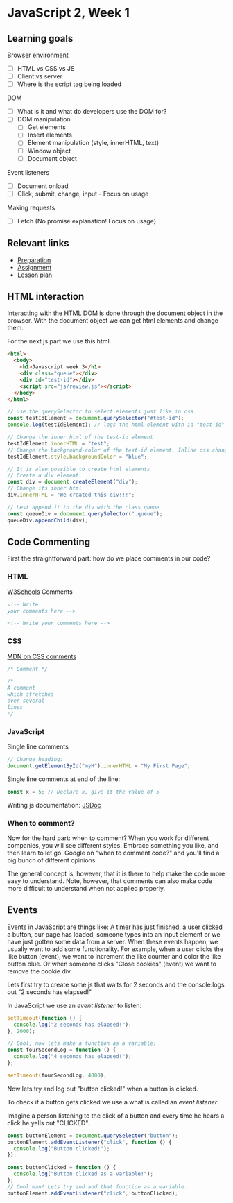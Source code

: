 # JavaScript 2, Week 1

## Learning goals

Browser environment

- [ ] HTML vs CSS vs JS
- [ ] Client vs server
- [ ] Where is the script tag being loaded

DOM

- [ ] What is it and what do developers use the DOM for?
- [ ] DOM manipulation
  - [ ] Get elements
  - [ ] Insert elements
  - [ ] Element manipulation (style, innerHTML, text)
  - [ ] Window object
  - [ ] Document object

Event listeners

- [ ] Document onload
- [ ] Click, submit, change, input - Focus on usage

Making requests

- [ ] Fetch (No promise explanation! Focus on usage)

## Relevant links

- [Preparation](preparation.md)
- [Assignment](../../assignment-projects/)
- [Lesson plan](lesson-plan.md)

## HTML interaction

Interacting with the HTML DOM is done through the document object in the browser. With the document object we can get html elements and change them.

For the next js part we use this html.

```html
<html>
  <body>
    <h1>Javascript week 3</h1>
    <div class="queue"></div>
    <div id="test-id"></div>
    <script src="js/review.js"></script>
  </body>
</html>
```

```js
// use the querySelector to select elements just like in css
const testIdElement = document.querySelector("#test-id");
console.log(testIdElement); // logs the html element with id "test-id"

// Change the inner html of the test-id element
testIdElement.innerHTML = "test";
// Change the background-color of the test-id element. Inline css changes is done via the style attribute on the element
testIdElement.style.backgroundColor = "blue";

// It is also possible to create html elements
// Create a div element
const div = document.createElement("div");
// Change its inner html
div.innerHTML = "We created this div!!!";

// Lest append it to the div with the class queue
const queueDiv = document.querySelector(".queue");
queueDiv.appendChild(div);
```

## Code Commenting

First the straightforward part: how do we place comments in our code?

### HTML

[W3Schools](https://www.w3schools.com/html/html_comments.asp)
Comments

```html
<!-- Write
your comments here -->

<!-- Write your comments here -->
```

### CSS

[MDN on CSS comments](https://developer.mozilla.org/en-US/docs/Web/CSS/Comments)

```css
/* Comment */

/*
A comment
which stretches
over several
lines
*/
```

### JavaScript

Single line comments

```js
// Change heading:
document.getElementById("myH").innerHTML = "My First Page";
```

Single line comments at end of the line:

```js
const x = 5; // Declare x, give it the value of 5
```

Writing js documentation: [JSDoc](https://usejsdoc.org/) <!-- http-trash -->

### When to comment?

Now for the hard part: when to comment? When you work for different companies, you will see different styles. Embrace something you like, and then learn to let go. Google on "when to comment code?" and you'll find a big bunch of different opinions.

The general concept is, however, that it is there to help make the code more easy to understand. Note, however, that comments can also make code more difficult to understand when not applied properly.

## Events

Events in JavaScript are things like:
A timer has just finished, a user clicked a button, our page has loaded,
someone types into an input element or we have just gotten some data from a server.
When these events happen, we usually want to add some functionality.
For example, when a user clicks the like button (event), we want to increment the like counter and color the like button blue.
Or when someone clicks "Close cookies" (event) we want to remove the cookie div.

Lets first try to create some js that waits for 2 seconds and the console.logs out "2 seconds has elapsed!"

In JavaScript we use an _event listener_ to listen:

```javascript
setTimeout(function () {
  console.log("2 seconds has elapsed!");
}, 2000);

// Cool, now lets make a function as a variable:
const fourSecondLog = function () {
  console.log("4 seconds has elapsed!");
};

setTimeout(fourSecondLog, 4000);
```

Now lets try and log out "button clicked!" when a button is clicked.

To check if a button gets clicked we use a what is called an _event listener_.

Imagine a person listening to the click of a button and every time he hears a click he yells out "CLICKED".

```javascript
const buttonElement = document.querySelector("button");
buttonElement.addEventListener("click", function () {
  console.log("Button clicked!");
});

const buttonClicked = function () {
  console.log("Button clicked as a variable!");
};
// Cool man! Lets try and add that function as a variable.
buttonElement.addEventListener("click", buttonClicked);
```
